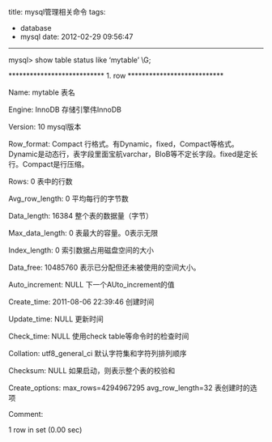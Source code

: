 title: mysql管理相关命令
tags:
  - database
  - mysql
date: 2012-02-29 09:56:47
---

mysql&gt; show table status like &#8216;mytable&#8217; \G;

*************************** 1\. row ***************************

Name: mytable  表名

Engine: InnoDB  存储引擎伟InnoDB

Version: 10   mysql版本

Row_format: Compact   行格式。有Dynamic，fixed，Compact等格式。Dynamic是动态行，表字段里面宝航varchar，BloB等不定长字段。fixed是定长行。Compact是行压缩。

Rows: 0  表中的行数

Avg_row_length: 0  平均每行的字节数

Data_length: 16384   整个表的数据量（字节）

Max_data_length: 0  表最大的容量。0表示无限

Index_length: 0    索引数据占用磁盘空间的大小

Data_free: 10485760  表示已分配但还未被使用的空间大小。

Auto_increment: NULL  下一个AUto_increment的值

Create_time: 2011-08-06 22:39:46  创建时间

Update_time: NULL  更新时间

Check_time: NULL  使用check table等命令时的检查时间

Collation: utf8_general_ci  默认字符集和字符列排列顺序

Checksum: NULL  如果启动，则表示整个表的校验和

Create_options: max_rows=4294967295 avg_row_length=32  表创建时的选项

Comment:

1 row in set (0.00 sec)